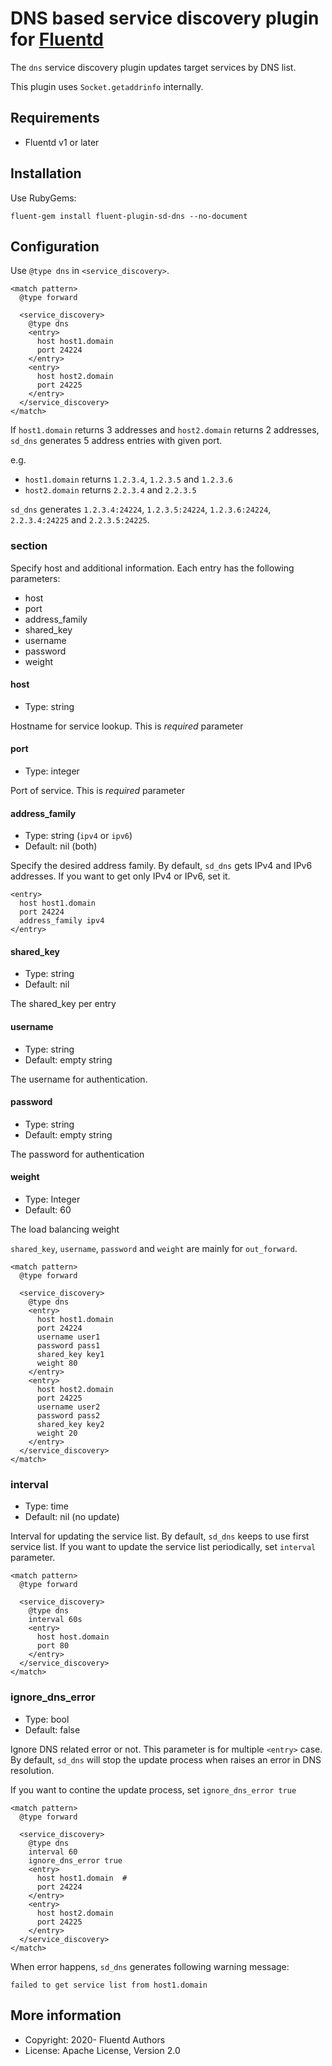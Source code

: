 # DNS based service discovery plugin for [Fluentd](https://fluentd.org)

The `dns` service discovery plugin updates target services by DNS list.

This plugin uses `Socket.getaddrinfo` internally.

## Requirements

- Fluentd v1 or later

## Installation

Use RubyGems:

    fluent-gem install fluent-plugin-sd-dns --no-document

## Configuration

Use `@type dns` in `<service_discovery>`.

```
<match pattern>
  @type forward

  <service_discovery>
    @type dns
    <entry>
      host host1.domain
      port 24224
    </entry>
    <entry>
      host host2.domain
      port 24225
    </entry>
  </service_discovery>
</match>
```

If `host1.domain` returns 3 addresses and `host2.domain` returns 2 addresses, `sd_dns` generates 5 address entries with given port.

e.g.

- `host1.domain` returns `1.2.3.4`, `1.2.3.5` and `1.2.3.6`
- `host2.domain` returns `2.2.3.4` and `2.2.3.5`

`sd_dns` generates `1.2.3.4:24224`, `1.2.3.5:24224`, `1.2.3.6:24224`, `2.2.3.4:24225` and `2.2.3.5:24225`.

### <entry> section

Specify host and additional information. Each entry has the following parameters:

- host
- port
- address_family
- shared_key
- username
- password
- weight

#### host

- Type: string

Hostname for service lookup. This is *required* parameter

#### port

- Type: integer

Port of service. This is *required* parameter

#### address_family

- Type: string (`ipv4` or `ipv6`)
- Default: nil (both)

Specify the desired address family. By default, `sd_dns` gets IPv4 and IPv6 addresses. If you want to get only IPv4 or IPv6, set it.

```
<entry>
  host host1.domain
  port 24224
  address_family ipv4
</entry>
```

#### shared_key

- Type: string
- Default: nil

The shared_key per entry

#### username

- Type: string
- Default: empty string

The username for authentication.

#### password

- Type: string
- Default: empty string

The password for authentication

#### weight

- Type: Integer
- Default: 60

The load balancing weight

`shared_key`, `username`, `password` and `weight` are mainly for `out_forward`.

```
<match pattern>
  @type forward

  <service_discovery>
    @type dns
    <entry>
      host host1.domain
      port 24224
      username user1
      password pass1
      shared_key key1
      weight 80
    </entry>
    <entry>
      host host2.domain
      port 24225
      username user2
      password pass2
      shared_key key2
      weight 20
    </entry>
  </service_discovery>
</match>
```

### interval

- Type: time
- Default: nil (no update)

Interval for updating the service list. By default, `sd_dns` keeps to use first service list. If you want to update the service list periodically, set `interval` parameter.

```
<match pattern>
  @type forward

  <service_discovery>
    @type dns
    interval 60s
    <entry>
      host host.domain
      port 80
    </entry>
  </service_discovery>
</match>
```

### ignore_dns_error

- Type: bool
- Default: false

Ignore DNS related error or not. This parameter is for multiple `<entry>` case. By default, `sd_dns` will stop the update process when raises an error in DNS resolution.

If you want to contine the update process, set `ignore_dns_error true`

```
<match pattern>
  @type forward

  <service_discovery>
    @type dns
    interval 60
    ignore_dns_error true
    <entry>
      host host1.domain  # 
      port 24224
    </entry>
    <entry>
      host host2.domain
      port 24225
    </entry>
  </service_discovery>
</match>
```

When error happens, `sd_dns` generates following warning message:

```
failed to get service list from host1.domain
```

## More information

- Copyright: 2020- Fluentd Authors
- License: Apache License, Version 2.0
